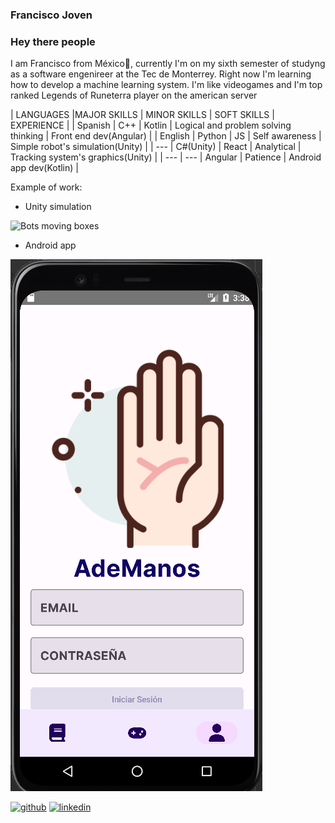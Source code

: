 ### Francisco Joven

### Hey there people 

I am Francisco from México🌮, currently I'm on my sixth semester of studyng as a software engenireer at the Tec de Monterrey. Right now I'm learning how to develop a machine learning system. I'm like videogames and I'm top ranked Legends of Runeterra player on the american server

| LANGUAGES |MAJOR SKILLS | MINOR SKILLS | SOFT SKILLS | EXPERIENCE |
| Spanish | C++ | Kotlin | Logical and problem solving thinking | Front end dev(Angular) |
| English | Python | JS | Self awareness | Simple robot's simulation(Unity) |
| --- | C#(Unity) | React | Analytical | Tracking system's graphics(Unity) |
| --- | --- | Angular | Patience | Android app dev(Kotlin) |

Example of work:
- Unity simulation

![Bots moving boxes](https://user-images.githubusercontent.com/88664775/189465703-1e598e76-0b7c-4376-a787-76be9498d069.gif)

- Android app

![Ademanos App](https://github.com/Mrjojosa/Mrjojosa/blob/main/Assets/ademanosLoginApp.png)


[<img src='https://cdn.jsdelivr.net/npm/simple-icons@3.0.1/icons/github.svg' alt='github' height='40'>](https://github.com/Mrjojosa)              [<img src='https://cdn.jsdelivr.net/npm/simple-icons@3.0.1/icons/linkedin.svg' alt='linkedin' height='40'>](https://linkedin.com/in/francisco-joven)    


